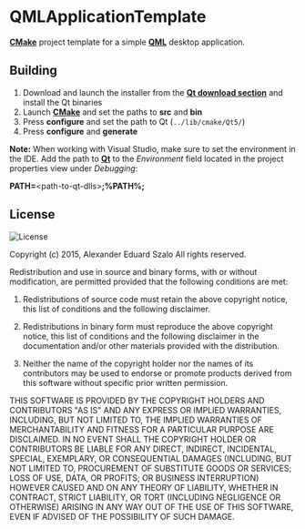 QMLApplicationTemplate
===

**[CMake](https://cmake.org)** project template for a simple **[QML](http://doc.qt.io/qt-5/qtqml-index.html)** desktop application.

## Building
1. Download and launch the installer from the **[Qt download section](https://www.qt.io/download/)** and install the Qt binaries
2. Launch **[CMake](https://cmake.org)** and set the paths to **src** and **bin**
3. Press **configure** and set the path to Qt (`../lib/cmake/Qt5/`)
4. Press **configure** and **generate**

**Note:** When working with Visual Studio, make sure to set the environment in the IDE. Add the path to **[Qt](http://www.qt.io)** to the *Environment* field located in the project properties view under *Debugging*:

**PATH=**\<path-to-qt-dlls\>**;%PATH%;**


## License
![License](https://img.shields.io/badge/license-BSD--3--Clause-blue.svg)

Copyright (c) 2015, Alexander Eduard Szalo
All rights reserved.

Redistribution and use in source and binary forms, with or without modification, are permitted provided that the following conditions are met:

1. Redistributions of source code must retain the above copyright notice, this list of conditions and the following disclaimer.

2. Redistributions in binary form must reproduce the above copyright notice, this list of conditions and the following disclaimer in the documentation and/or other materials provided with the distribution.

3. Neither the name of the copyright holder nor the names of its contributors may be used to endorse or promote products derived from this software without specific prior written permission.

THIS SOFTWARE IS PROVIDED BY THE COPYRIGHT HOLDERS AND CONTRIBUTORS "AS IS" AND ANY EXPRESS OR IMPLIED WARRANTIES, INCLUDING, BUT NOT LIMITED TO, THE IMPLIED WARRANTIES OF MERCHANTABILITY AND FITNESS FOR A PARTICULAR PURPOSE ARE DISCLAIMED. IN NO EVENT SHALL THE COPYRIGHT HOLDER OR CONTRIBUTORS BE LIABLE FOR ANY DIRECT, INDIRECT, INCIDENTAL, SPECIAL, EXEMPLARY, OR CONSEQUENTIAL DAMAGES (INCLUDING, BUT NOT LIMITED TO, PROCUREMENT OF SUBSTITUTE GOODS OR SERVICES; LOSS OF USE, DATA, OR PROFITS; OR BUSINESS INTERRUPTION) HOWEVER CAUSED AND ON ANY THEORY OF LIABILITY, WHETHER IN CONTRACT, STRICT LIABILITY, OR TORT (INCLUDING NEGLIGENCE OR OTHERWISE) ARISING IN ANY WAY OUT OF THE USE OF THIS SOFTWARE, EVEN IF ADVISED OF THE POSSIBILITY OF SUCH DAMAGE.


